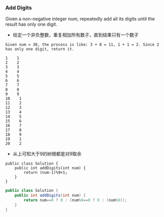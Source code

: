 ### Add Digits

Given a non-negative integer num, repeatedly add all its digits until the result has only one digit.

* 给定一个非负整数，重复相加所有数子，直到结果只有一个数子

``` 
Given num = 38, the process is like: 3 + 8 = 11, 1 + 1 = 2. Since 2 has only one digit, return it.
```
```
1    1
2    2
3    3
4    4
5    5
6    6
7    7
8    8    
9    9    
10    1
11    2
12    3    
13    4
14    5
15    6
16    7
17    8
18    9
19    1
20    2
```
* 从上可知大于9的树根都是对9取余
```
public class Solution {
    public int addDigits(int num) {
        return (num-1)%9+1;
    }
}
```
``` java
public class Solution {
    public int addDigits(int num) {
        return num==0 ? 0 : (num%9==0 ? 9 : (num%9));
    }
}
```